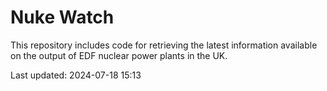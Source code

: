 # Nuke Watch

This repository includes code for retrieving the latest information available on the output of EDF nuclear power plants in the UK.

Last updated: 2024-07-18 15:13